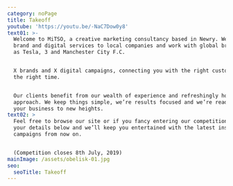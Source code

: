 ```yaml
---
category: noPage
title: Takeoff
youtube: 'https://youtu.be/-NaC7Dow0y8'
text01: >-
  Welcome to MiTSO, a creative marketing consultancy based in Newry. We deliver
  brand and digital services to local companies and work with global brands such
  as Tesla, 3 and Manchester City F.C.


  X brands and X digital campaigns, connecting you with the right customers at
  the right time. 


  Our clients benefit from our wealth of experience and refreshingly honest
  approach. We keep things simple, we’re results focused and we’re ready to take
  your business to new heights.
text02: >
  Feel free to browse our site or if you fancy entering our competition, fill in
  your details below and we’ll keep you entertained with the latest insights and
  campaigns from now on.


  (Competition closes 8th July, 2019)
mainImage: /assets/obelisk-01.jpg
seo:
  seoTitle: Takeoff
---
```


